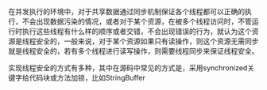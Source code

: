 在并发执行的环境中，对于共享数据通过同步机制保证各个线程都可以正确的执行，不会出现数据污染的情况，或者对于某个资源，在被多个线程访问时，不管运行时执行这些线程有什么样的顺序或者交错，不会出现错误的行为，就认为这个资源是线程安全的，一般来说，对于某个资源如果只有读操作，则这个资源无需同步就是线程安全的，若有多个线程进行读写操作，则需要线程同步来保证线程安全。

实现线程安全的方式有多种，其中在源码中常见的方式是，采用synchronized关键字给代码块或方法加锁，比如StringBuffer